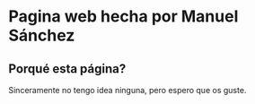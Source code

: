 # Pagina web hecha por Manuel Sánchez
## Porqué esta página?
Sinceramente no tengo idea ninguna, pero espero que os guste.
